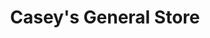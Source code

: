 ---
title: "Casey's General Store"
url: /fargo/caseys-general-store-45th-street-south-2/
shop: convenience
---